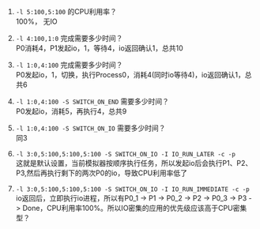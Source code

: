 1. `-l 5:100,5:100` 的CPU利用率？  
    100%， 无IO

2. `-l 4:100,1:0` 完成需要多少时间？  
    P0消耗4，P1发起io，1，等待4，io返回确认1，总共10  

3. `-l 1:0,4:100` 完成需要多少时间？  
    P0发起io，1，切换，执行Process0，消耗4(同时io等待4)，io返回确认1，总共6

4. `-l 1:0,4:100 -S SWITCH_ON_END` 需要多少时间？  
    P0发起io，消耗5，再执行4，总共9

5. `-l 1:0,4:100 -S SWITCH_ON_IO` 需要多少时间？  
    同3

6. `-l 3:0,5:100,5:100,5:100 -S SWITCH_ON_IO -I IO_RUN_LATER -c -p`  
    这就是默认设置，当前模拟器按顺序执行任务，所以发起io后会执行P1、P2、P3,然后再执行剩下的两次P0的io，导致CPU利用率低了

7. `-l 3:0,5:100,5:100,5:100 -S SWITCH_ON_IO -I IO_RUN_IMMEDIATE -c -p`  
    io返回后，立即执行io进程，所以有P0_1 -> P1 -> P0_2 -> P2 -> P0_3 -> P3 -> Done，CPU利用率100%。所以IO密集的应用的优先级应该高于CPU密集型？

